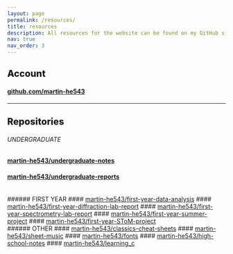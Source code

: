 ```yaml
---
layout: page
permalink: /resources/
title: resources
description: All resources for the website can be found on my GitHub site as well. This is additionally listed below in a simplified manner for sake of simplicity. Please feel free to browse, and make yourself at home.
nav: true
nav_order: 3
---
```


## <b style="font-weight:800;">Account</b>

#### <a href="https://github.com/martin-he543?tab=repositories">github.com/martin-he543</a>

<!-- {% if site.data.repositories.github_users %}
<div class="repositories d-flex flex-wrap flex-md-row flex-column justify-content-between align-items-center">
  {% for user in site.data.repositories.github_users %}
    {% include repository/repo_user.html username=user %}
  {% endfor %}
</div>
{% endif %} -->

---

## <a style="font-weight:800;margin-bottom:1rem;">Repositories</a>
###### <b style="font-weight:400;">UNDERGRADUATE</b>
#### <a href="https://github.com/martin-he543/undergraduate-notes">martin-he543/undergraduate-notes</a>
#### <a href="https://github.com/martin-he543/undergraduate-reports">martin-he543/undergraduate-reports</a>
<br />
###### <b style="font-weight:400;">FIRST YEAR</b>
#### <a href="https://github.com/martin-he543/first-year-data-analysis">martin-he543/first-year-data-analysis</a>
#### <a href="https://github.com/martin-he543/first-year-diffraction-lab-report">martin-he543/first-year-diffraction-lab-report</a>
#### <a href="https://github.com/martin-he543/first-year-spectrometry-lab-report">martin-he543/first-year-spectrometry-lab-report</a>
#### <a href="https://github.com/martin-he543/first-year-summer-project">martin-he543/first-year-summer-project</a>
#### <a href="https://github.com/martin-he543/first-year-SToM-project">martin-he543/first-year-SToM-project</a>
<br />
###### <b style="font-weight:400;">OTHER</b>
#### <a href="https://github.com/martin-he543/classics-cheat-sheets">martin-he543/classics-cheat-sheets</a>
#### <a href="https://github.com/martin-he543/sheet-music">martin-he543/sheet-music</a>
#### <a href="https://github.com/martin-he543/fonts">martin-he543/fonts</a>
#### <a href="https://github.com/martin-he543/high-school-notes">martin-he543/high-school-notes</a>
#### <a href="https://github.com/martin-he543/learning_c">martin-he543/learning_c</a>


<!-- {% if site.data.repositories.github_repos %}
<div class="repositories d-flex flex-wrap flex-md-row flex-column justify-content-between align-items-center">
  {% for repo in site.data.repositories.github_repos %}
    {% include repository/repo.html repository=repo %}
  {% endfor %}
</div>
{% endif %} -->
